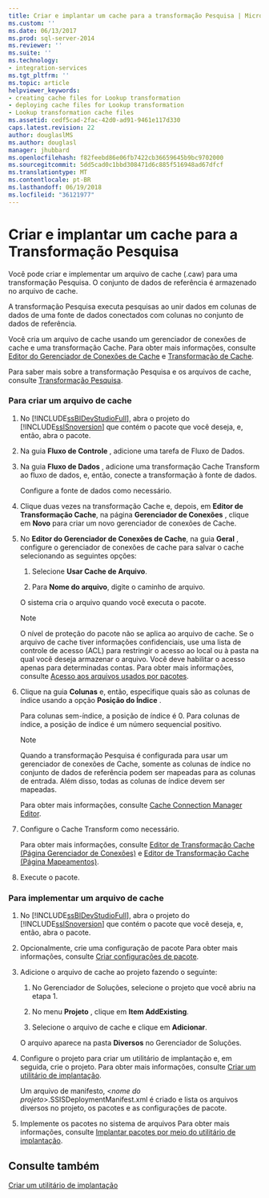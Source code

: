 ```yaml
---
title: Criar e implantar um cache para a transformação Pesquisa | Microsoft Docs
ms.custom: ''
ms.date: 06/13/2017
ms.prod: sql-server-2014
ms.reviewer: ''
ms.suite: ''
ms.technology:
- integration-services
ms.tgt_pltfrm: ''
ms.topic: article
helpviewer_keywords:
- creating cache files for Lookup transformation
- deploying cache files for Lookup transformation
- Lookup transformation cache files
ms.assetid: cedf5cad-2fac-42d0-ad91-9461e117d330
caps.latest.revision: 22
author: douglaslMS
ms.author: douglasl
manager: jhubbard
ms.openlocfilehash: f82feebd86e06fb7422cb36659645b9bc9702000
ms.sourcegitcommit: 5dd5cad0c1bbd308471d6c885f516948ad67dfcf
ms.translationtype: MT
ms.contentlocale: pt-BR
ms.lasthandoff: 06/19/2018
ms.locfileid: "36121977"
---
```

# <a name="create-and-deploy-a-cache-for-the-lookup-transformation"></a>Criar e implantar um cache para a Transformação Pesquisa
  Você pode criar e implementar um arquivo de cache (.caw) para uma transformação Pesquisa. O conjunto de dados de referência é armazenado no arquivo de cache.  
  
 A transformação Pesquisa executa pesquisas ao unir dados em colunas de dados de uma fonte de dados conectados com colunas no conjunto de dados de referência.  
  
 Você cria um arquivo de cache usando um gerenciador de conexões de cache e uma transformação Cache. Para obter mais informações, consulte [Editor do Gerenciador de Conexões de Cache](../../connection-manager/cache-connection-manager.md) e [Transformação de Cache](cache-transform.md).  
  
 Para saber mais sobre a transformação Pesquisa e os arquivos de cache, consulte [Transformação Pesquisa](lookup-transformation.md).  
  
### <a name="to-create-a-cache-file"></a>Para criar um arquivo de cache  
  
1.  No [!INCLUDE[ssBIDevStudioFull](../../../includes/ssbidevstudiofull-md.md)], abra o projeto do [!INCLUDE[ssISnoversion](../../../includes/ssisnoversion-md.md)] que contém o pacote que você deseja, e, então, abra o pacote.  
  
2.  Na guia **Fluxo de Controle** , adicione uma tarefa de Fluxo de Dados.  
  
3.  Na guia **Fluxo de Dados** , adicione uma transformação Cache Transform ao fluxo de dados, e, então, conecte a transformação à fonte de dados.  
  
     Configure a fonte de dados como necessário.  
  
4.  Clique duas vezes na transformação Cache e, depois, em **Editor de Transformação Cache**, na página **Gerenciador de Conexões** , clique em **Novo** para criar um novo gerenciador de conexões de Cache.  
  
5.  No **Editor do Gerenciador de Conexões de Cache**, na guia **Geral** , configure o gerenciador de conexões de cache para salvar o cache selecionando as seguintes opções:  
  
    1.  Selecione **Usar Cache de Arquivo**.  
  
    2.  Para **Nome do arquivo**, digite o caminho de arquivo.  
  
     O sistema cria o arquivo quando você executa o pacote.  
  
    > [!NOTE]  
    >  O nível de proteção do pacote não se aplica ao arquivo de cache. Se o arquivo de cache tiver informações confidenciais, use uma lista de controle de acesso (ACL) para restringir o acesso ao local ou à pasta na qual você deseja armazenar o arquivo. Você deve habilitar o acesso apenas para determinadas contas. Para obter mais informações, consulte [Acesso aos arquivos usados por pacotes](../../access-to-files-used-by-packages.md).  
  
6.  Clique na guia **Colunas** e, então, especifique quais são as colunas de índice usando a opção **Posição do Índice** .  
  
     Para colunas sem-índice, a posição de índice é 0. Para colunas de índice, a posição de índice é um número sequencial positivo.  
  
    > [!NOTE]  
    >  Quando a transformação Pesquisa é configurada para usar um gerenciador de conexões de Cache, somente as colunas de índice no conjunto de dados de referência podem ser mapeadas para as colunas de entrada. Além disso, todas as colunas de índice devem ser mapeadas.  
  
     Para obter mais informações, consulte [Cache Connection Manager Editor](../../cache-connection-manager-editor.md).  
  
7.  Configure o Cache Transform como necessário.  
  
     Para obter mais informações, consulte [Editor de Transformação Cache &#40;Página Gerenciador de Conexões&#41;](../../cache-transformation-editor-connection-manager-page.md) e [Editor de Transformação Cache &#40;Página Mapeamentos&#41;](../../cache-transformation-editor-mappings-page.md).  
  
8.  Execute o pacote.  
  
### <a name="to-deploy-a-cache-file"></a>Para implementar um arquivo de cache  
  
1.  No [!INCLUDE[ssBIDevStudioFull](../../../includes/ssbidevstudiofull-md.md)], abra o projeto do [!INCLUDE[ssISnoversion](../../../includes/ssisnoversion-md.md)] que contém o pacote que você deseja, e, então, abra o pacote.  
  
2.  Opcionalmente, crie uma configuração de pacote Para obter mais informações, consulte [Criar configurações de pacote](../../create-package-configurations.md).  
  
3.  Adicione o arquivo de cache ao projeto fazendo o seguinte:  
  
    1.  No Gerenciador de Soluções, selecione o projeto que você abriu na etapa 1.  
  
    2.  No menu **Projeto** , clique em **Item AddExisting**.  
  
    3.  Selecione o arquivo de cache e clique em **Adicionar**.  
  
     O arquivo aparece na pasta **Diversos** no Gerenciador de Soluções.  
  
4.  Configure o projeto para criar um utilitário de implantação e, em seguida, crie o projeto. Para obter mais informações, consulte [Criar um utilitário de implantação](../../create-a-deployment-utility.md).  
  
     Um arquivo de manifesto, \<*nome do projeto*>.SSISDeploymentManifest.xml é criado e lista os arquivos diversos no projeto, os pacotes e as configurações de pacote.  
  
5.  Implemente os pacotes no sistema de arquivos Para obter mais informações, consulte [Implantar pacotes por meio do utilitário de implantação](../../deploy-packages-by-using-the-deployment-utility.md).  
  
## <a name="see-also"></a>Consulte também  
 [Criar um utilitário de implantação](../../create-a-deployment-utility.md)  
  
  